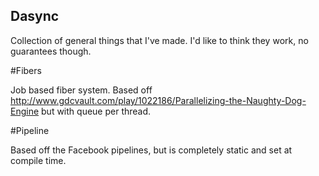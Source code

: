 ## Dasync

Collection of general things that I've made. I'd like to think they work, no guarantees though.

#Fibers

Job based fiber system. Based off http://www.gdcvault.com/play/1022186/Parallelizing-the-Naughty-Dog-Engine but with queue per thread.

#Pipeline

Based off the Facebook pipelines, but is completely static and set at compile time.
